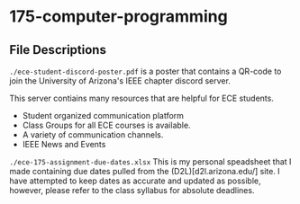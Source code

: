 # 175-computer-programming

## File Descriptions
`./ece-student-discord-poster.pdf` is a poster that contains a QR-code to join the University of Arizona's IEEE chapter discord server.

This server contiains many resources that are helpful for ECE students.
- Student organized communication platform
- Class Groups for all ECE courses is available.
- A variety of communication channels.
- IEEE News and Events

`./ece-175-assignment-due-dates.xlsx`
This is my personal speadsheet that I made containing due dates pulled from the (D2L)[d2l.arizona.edu/] site. I have attempted to keep dates as accurate and updated as possible, however, please refer to the class syllabus for absolute deadlines.

